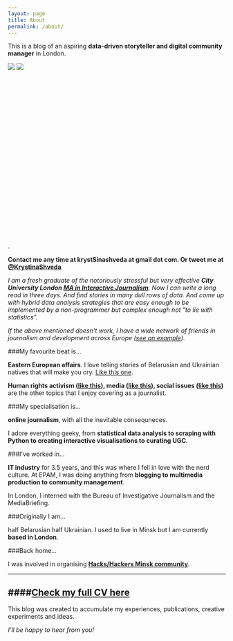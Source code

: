 ```yaml
---
layout: page
title: About
permalink: /about/
---
```

This is a blog of an aspiring **data-driven storyteller and digital community manager** in London. 

<div class="juxtapose" data-startingposition="70" data-showlabels="false" data-showcredits="false" data-animate="true" data-mode="horizontal" style="height: 400px; width: 400px;">
<img src="https://dl.dropboxusercontent.com/u/80627489/Resume.jpg" data-label="Apr. 2005" data-credit="">
<img src="https://dl.dropboxusercontent.com/u/80627489/krystinashveda.com/hurma.jpg" data-label="Nov. 2013" data-credit="">
</div>
<link rel="stylesheet" href="//s3.amazonaws.com/cdn.knightlab.com/libs/juxtapose/latest/css/juxtapose.css">
<script type="text/javascript" src="//s3.amazonaws.com/cdn.knightlab.com/libs/juxtapose/latest/js/juxtapose.js"></script>

.

**Contact me any time at krystSinashveda at gmail dot com. Or tweet me at [@KrystinaShveda](https://twitter.com/KrystinaShveda)**

_I am a fresh graduate of the notoriously stressful but very effective **City University London [MA in Interactive Journalism](http://www.interhacktives.com)**. Now I can write a long read in three days. And find stories in many dull rows of data. And come up with hybrid data analysis strategies that are easy enough to be implemented by a non-programmer but complex enough not "to lie with statistics"._

_If the above mentioned doesn't work, I have a wide network of friends in journalism and development across Europe ([see an example](http://bit.ly/1DhWh4S))._

###My favourite beat is...

 **Eastern European affairs**. I love telling stories of Belarusian and Ukrainian natives that will make you cry. [Like this one](http://bit.ly/Anna-Maidan).

 **Human rights activism ([like this](http://bit.ly/antifademo)), media ([like this](http://bit.ly/Buzzsocial)), social issues ([like this](http://bit.ly/nymbisfailed))** are the other topics that I enjoy covering as a journalist.

###My specialisation is...

 **online journalism**, with all the inevitable consequneces. 

 I adore everything geeky, from **statistical data analysis to scraping with Python to creating interactive visualisations to curating UGC**.

###I've worked in...

 **IT industry** for 3.5 years, and this was where I fell in love with the nerd culture. At EPAM, I was doing anything from **blogging to multimedia production to community management**.

 In London, I interned with the Bureau of Investigative Journalism and the MediaBriefing.

###Originally I am...

half Belarusian half Ukrainian. I used to live in Minsk but I am currently **based in London**.

###Back home...

 I was involved in organising [**Hacks/Hackers Minsk community**](https://www.facebook.com/groups/hackshackersminsk/).

-------------------------

####[Check my full CV here](http://krystinashveda.com/cv/) 
------------------------- 

This blog was created to accumulate my experiences, publications, creative experiments and ideas.

_I'll be happy to hear from you!_
